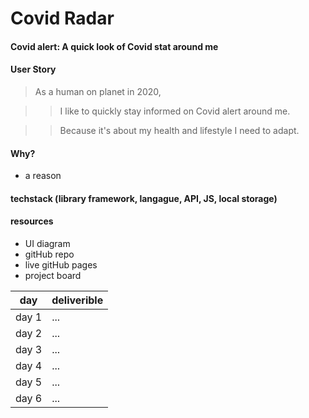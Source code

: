 # Covid Radar

#### Covid alert: A quick look of Covid stat around me

#### User Story

> As a human on planet in 2020, 

>> I like to quickly stay informed on Covid alert around me. 

>> Because it's about my health and lifestyle I need to adapt.

#### Why?
- a reason 

#### techstack (library framework, langague, API, JS, local storage)

#### resources 
- UI diagram 
- gitHub repo
- live gitHub pages
- project board 

|day | deliverible|
|-|-|
| day 1 | ... |
| day 2 | ... |
| day 3 | ... |
| day 4 | ... |
| day 5 | ... |
| day 6 | ... |

